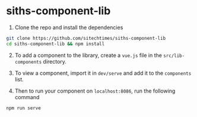 # siths-component-lib

1. Clone the repo and install the dependencies 
```bash
git clone https://github.com/sitechtimes/siths-component-lib
cd siths-component-lib && npm install
```

2. To add a component to the library, create a `vue.js` file in the `src/lib-components` directory. 

3. To view a component, import it in `dev/serve` and add it to the `components` list.

4. Then to run your component on `localhost:8086`, run the following command
```
npm run serve
```
